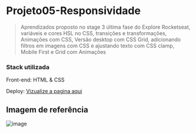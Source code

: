<h1>Projeto05-Responsividade</h1>


> Aprendizados proposto no stage 3 última fase do Explore Rocketseat, variáveis e cores HSL no CSS, transições e transformações, Animações com CSS, Versão desktop com CSS Grid, adicionando filtros em imagens com CSS e ajustando texto com CSS clamp, Mobile First e Grid com Animações


<h3>Stack utilizada</h3>

Front-end: HTML & CSS

Deploy:  <a href="https://gridresponsividade.netlify.app/" target="_blank">Vizualize a pagina aqui</a>

<h2>Imagem de referência</h2>
 
![image](https://user-images.githubusercontent.com/108701750/189451347-73444504-cc39-46b9-a150-8cceb4619200.png)



